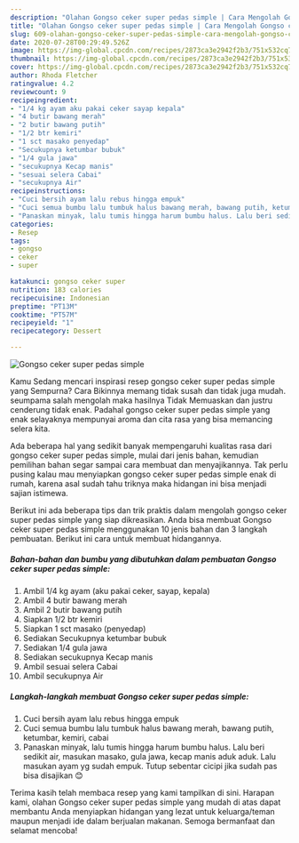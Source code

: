 ```yaml
---
description: "Olahan Gongso ceker super pedas simple | Cara Mengolah Gongso ceker super pedas simple Yang Lezat Sekali"
title: "Olahan Gongso ceker super pedas simple | Cara Mengolah Gongso ceker super pedas simple Yang Lezat Sekali"
slug: 609-olahan-gongso-ceker-super-pedas-simple-cara-mengolah-gongso-ceker-super-pedas-simple-yang-lezat-sekali
date: 2020-07-28T00:29:49.526Z
image: https://img-global.cpcdn.com/recipes/2873ca3e2942f2b3/751x532cq70/gongso-ceker-super-pedas-simple-foto-resep-utama.jpg
thumbnail: https://img-global.cpcdn.com/recipes/2873ca3e2942f2b3/751x532cq70/gongso-ceker-super-pedas-simple-foto-resep-utama.jpg
cover: https://img-global.cpcdn.com/recipes/2873ca3e2942f2b3/751x532cq70/gongso-ceker-super-pedas-simple-foto-resep-utama.jpg
author: Rhoda Fletcher
ratingvalue: 4.2
reviewcount: 9
recipeingredient:
- "1/4 kg ayam aku pakai ceker sayap kepala"
- "4 butir bawang merah"
- "2 butir bawang putih"
- "1/2 btr kemiri"
- "1 sct masako penyedap"
- "Secukupnya ketumbar bubuk"
- "1/4 gula jawa"
- "secukupnya Kecap manis"
- "sesuai selera Cabai"
- "secukupnya Air"
recipeinstructions:
- "Cuci bersih ayam lalu rebus hingga empuk"
- "Cuci semua bumbu lalu tumbuk halus bawang merah, bawang putih, ketumbar, kemiri, cabai"
- "Panaskan minyak, lalu tumis hingga harum bumbu halus. Lalu beri sedikit air, masukan masako, gula jawa, kecap manis aduk aduk. Lalu masukan ayam yg sudah empuk. Tutup sebentar cicipi jika sudah pas bisa disajikan 😊"
categories:
- Resep
tags:
- gongso
- ceker
- super

katakunci: gongso ceker super 
nutrition: 183 calories
recipecuisine: Indonesian
preptime: "PT13M"
cooktime: "PT57M"
recipeyield: "1"
recipecategory: Dessert

---
```



![Gongso ceker super pedas simple](https://img-global.cpcdn.com/recipes/2873ca3e2942f2b3/751x532cq70/gongso-ceker-super-pedas-simple-foto-resep-utama.jpg)

Kamu Sedang mencari inspirasi resep gongso ceker super pedas simple yang Sempurna? Cara Bikinnya memang tidak susah dan tidak juga mudah. seumpama salah mengolah maka hasilnya Tidak Memuaskan dan justru cenderung tidak enak. Padahal gongso ceker super pedas simple yang enak selayaknya mempunyai aroma dan cita rasa yang bisa memancing selera kita.



Ada beberapa hal yang sedikit banyak mempengaruhi kualitas rasa dari gongso ceker super pedas simple, mulai dari jenis bahan, kemudian pemilihan bahan segar sampai cara membuat dan menyajikannya. Tak perlu pusing kalau mau menyiapkan gongso ceker super pedas simple enak di rumah, karena asal sudah tahu triknya maka hidangan ini bisa menjadi sajian istimewa.


Berikut ini ada beberapa tips dan trik praktis dalam mengolah gongso ceker super pedas simple yang siap dikreasikan. Anda bisa membuat Gongso ceker super pedas simple menggunakan 10 jenis bahan dan 3 langkah pembuatan. Berikut ini cara untuk membuat hidangannya.

<!--inarticleads1-->

##### Bahan-bahan dan bumbu yang dibutuhkan dalam pembuatan Gongso ceker super pedas simple:

1. Ambil 1/4 kg ayam (aku pakai ceker, sayap, kepala)
1. Ambil 4 butir bawang merah
1. Ambil 2 butir bawang putih
1. Siapkan 1/2 btr kemiri
1. Siapkan 1 sct masako (penyedap)
1. Sediakan Secukupnya ketumbar bubuk
1. Sediakan 1/4 gula jawa
1. Sediakan secukupnya Kecap manis
1. Ambil sesuai selera Cabai
1. Ambil secukupnya Air




<!--inarticleads2-->

##### Langkah-langkah membuat Gongso ceker super pedas simple:

1. Cuci bersih ayam lalu rebus hingga empuk
1. Cuci semua bumbu lalu tumbuk halus bawang merah, bawang putih, ketumbar, kemiri, cabai
1. Panaskan minyak, lalu tumis hingga harum bumbu halus. Lalu beri sedikit air, masukan masako, gula jawa, kecap manis aduk aduk. Lalu masukan ayam yg sudah empuk. Tutup sebentar cicipi jika sudah pas bisa disajikan 😊




Terima kasih telah membaca resep yang kami tampilkan di sini. Harapan kami, olahan Gongso ceker super pedas simple yang mudah di atas dapat membantu Anda menyiapkan hidangan yang lezat untuk keluarga/teman maupun menjadi ide dalam berjualan makanan. Semoga bermanfaat dan selamat mencoba!
